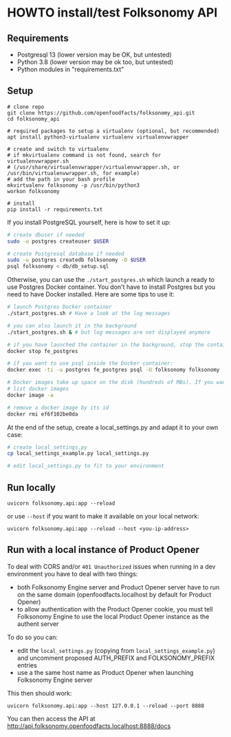# HOWTO install/test Folksonomy API

## Requirements

- Postgresql 13 (lower version may be OK, but untested)
- Python 3.8 (lower version may be ok too, but untested)
- Python modules in "requirements.txt"

## Setup

```
# clone repo
git clone https://github.com/openfoodfacts/folksonomy_api.git
cd folksonomy_api

# required packages to setup a virtualenv (optional, but recommended)
apt install python3-virtualenv virtualenv virtualenvwrapper

# create and switch to virtualenv
# if mkvirtualenv command is not found, search for virtualenvwrapper.sh 
# (/usr/share/virtualenvwrapper/virtualenvwrapper.sh, or /usr/bin/virtualenvwrapper.sh, for example)
# add the path in your bash profile
mkvirtualenv folksonomy -p /usr/bin/python3
workon folksonomy

# install 
pip install -r requirements.txt
```
If you install PostgreSQL yourself, here is how to set it up:
```bash
# create dbuser if needed
sudo -u postgres createuser $USER

# create Postgresql database if needed
sudo -u postgres createdb folksonomy -O $USER
psql folksonomy < db/db_setup.sql
```
Otherwise, you can use the `./start_postgres.sh` which launch a ready to use Postgres Docker container. You don't have to install Postgres but you need to have Docker installed. Here are some tips to use it:
```bash
# launch Postgres Docker container
./start_postgres.sh # Have a look at the log messages

# you can also launch it in the background
./start_postgres.sh & # but log messages are not displayed anymore

# if you have launched the container in the background, stop the container like this:
docker stop fe_postgres

# if you want to use psql inside the Docker container:
docker exec -ti -u postgres fe_postgres psql -U folksonomy folksonomy

# Docker images take up space on the disk (hundreds of MBs). If you want to remove them at the end:
# list docker images
docker image -a

# remove a docker image by its id
docker rmi ef6f102be0da
```

At the end of the setup, create a local_settings.py and adapt it to your own case:
```bash
# create local_settings.py
cp local_settings_example.py local_settings.py

# edit local_settings.py to fit to your environment
```

## Run locally

```
uvicorn folksonomy.api:app --reload
```
or use `--host` if you want to make it available on your local network:
```
uvicorn folksonomy.api:app --reload --host <you-ip-address>
```

## Run with a local instance of Product Opener

To deal with CORS and/or `401 Unauthorized` issues when running in a dev environment you have to deal with two things:

* both Folksonomy Engine server and Product Opener server have to run on the same domain (openfoodfacts.localhost by default for Product Opener)
* to allow authentication with the Product Opener cookie, you must tell Folksonomy Engine to use the local Product Opener instance as the authent server

To do so you can:
* edit the `local_settings.py` (copying from `local_settings_example.py`) and uncomment proposed AUTH_PREFIX and FOLKSONOMY_PREFIX entries
* use a the same host name as Product Opener when launching Folksonomy Engine server

This then should work:
```
uvicorn folksonomy.api:app --host 127.0.0.1 --reload --port 8888
```

You can then access the API at http://api.folksonomy.openfoodfacts.localhost:8888/docs
